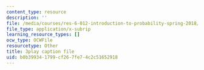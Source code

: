 ```yaml
---
content_type: resource
description: ''
file: /media/courses/res-6-012-introduction-to-probability-spring-2018/b0b399341799cf267fe74c2c51652918_X-krLprDrOI.srt
file_type: application/x-subrip
learning_resource_types: []
ocw_type: OCWFile
resourcetype: Other
title: 3play caption file
uid: b0b39934-1799-cf26-7fe7-4c2c51652918
---
```

